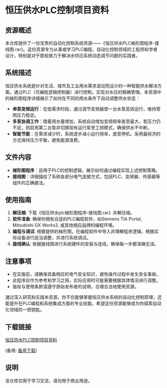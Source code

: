# 恒压供水PLC控制项目资料

## 资源概述

本仓库提供了一份宝贵的自动化控制系统资源——《恒压供水PLC梯形图程序-接线图.rar》。这份资源专为从事或学习PLC编程、自动化控制领域的工程师和学者设计，特别是对于那些致力于解决水供应系统动态调节问题的实践者。

## 系统描述

恒压供水系统是针对生活、城市及工业用水需求波动而设计的一种智能供水解决方案。通过PLC（可编程逻辑控制器）进行控制，实现对水压的精确管理。本资源中的梯形图程序详细展示了如何在不同的用水条件下自动调整供水状态：

- **单泵变频运行**：在低需求时段，通过调节变频器使一台水泵高效运行，维持管网压力稳定。
- **多泵协调工作**：随着用水量增加，系统自动增加变频频率直至最大，若压力仍不足，则启用第二台泵并切换现有运行泵至工频模式，确保供水不中断。
- **智能节能**：在需求减少时，系统逐步减小运行频率，直至停机，采用最经济的方式保持压力平衡，避免能源浪费。

## 文件内容

- **梯形图程序**：适用于PLC的控制逻辑，展示如何通过编程实现上述控制策略。
- **接线图**：详细描绘了系统各部分电气连接方式，包括PLC、变频器、传感器等组件的正确接法。

## 使用指南

1. **解压缩**: 下载《恒压供水plc梯形图程序-接线图.rar》并解压缩。
2. **软件准备**: 确保你拥有合适的PLC编程软件，如Siemens TIA Portal, Mitsubishi GX Works3, 或其他相应品牌的编程环境。
3. **编程与调试**: 根据提供的梯形图，在编程软件中导入并理解程序逻辑，根据实际设备进行适当调整，并进行系统调试。
4. **接线确认**: 依据接线图进行系统硬件的安装与连线，确保每一步都准确无误。

## 注意事项

- 在实施前，请确保具备相应的电气安全知识，避免操作过程中发生安全事故。
- 此程序应作为参考和学习之用，实际应用时可能需要根据具体情况进行调整。
- 版权与使用条款请遵守原始发布者的说明，合理合法地使用资源。

通过深入研究和实践本资源，你不仅能够掌握恒压供水系统的自动化控制原理，还能提升在PLC编程和系统集成方面的专业技能。希望这份资源能够成为你探索自动化领域的一把钥匙。

## 下载链接
[恒压供水PLC控制项目资料](https://pan.quark.cn/s/ed3184ad7001) 

(备用: [备用下载](https://pan.baidu.com/s/1h2vEBV5pVAt3uqKjJ-tPiw?pwd=1234))

## 说明

该仓库仅用于学习交流，请勿用于商业用途。

